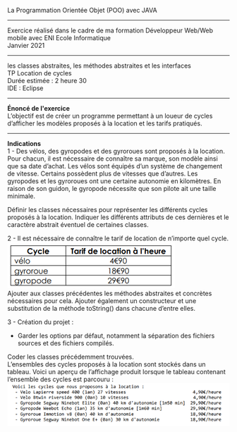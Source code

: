 La Programmation Orientée Objet (POO) avec JAVA  
*******************************************************************
Exercice réalisé dans le cadre de ma formation Développeur Web/Web mobile avec ENI Ecole Informatique  
Janvier 2021  
****************************************************
les classes abstraites, les méthodes abstraites et les interfaces  
TP Location de cycles  
Durée estimée : 2 heure 30  
IDE : Eclipse  
**********************************************************
__Énoncé de l'exercice__  
L’objectif est de créer un programme permettant à un loueur de cycles d’afficher les
modèles proposés à la location et les tarifs pratiqués.
****************************************************************
__Indications__  
1 - Des vélos, des gyropodes et des gyroroues sont proposés à la location. Pour
chacun, il est nécessaire de connaître sa marque, son modèle ainsi que sa date
d’achat. Les vélos sont équipés d’un système de changement de vitesse. Certains
possèdent plus de vitesses que d’autres. Les gyropodes et les gyroroues ont une
certaine autonomie en kilomètres. En raison de son guidon, le gyropode nécessite
que son pilote ait une taille minimale.  

Définir les classes nécessaires pour représenter les différents cycles proposés à la
location. Indiquer les différents attributs de ces dernières et le caractère abstrait
éventuel de certaines classes.  

2 - Il est nécessaire de connaître le tarif de location de n’importe quel cycle.  
 ![Cycle](Cycle.png)   
Ajouter aux classes précédentes les méthodes abstraites et concrètes nécessaires
pour cela. Ajouter également un constructeur et une substitution de la méthode
toString() dans chacune d’entre elles.  

3 - Création du projet :  
- Garder les options par défaut, notamment la séparation des fichiers sources et des
fichiers compilés.     

Coder les classes précédemment trouvées.  
L’ensembles des cycles proposés à la location sont stockés dans un tableau.
Voici un aperçu de l’affichage produit lorsque le tableau contenant l’ensemble des
cycles est parcouru :  
![Location](Location.png)
